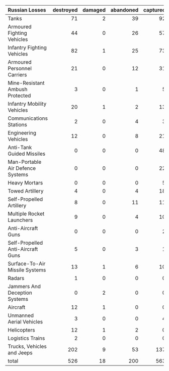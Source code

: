 | Russian Losses                    |   destroyed |   damaged |   abandoned |   captured |   total |
|:----------------------------------|------------:|----------:|------------:|-----------:|--------:|
| Tanks                             |          71 |         2 |          39 |         92 |     204 |
| Armoured Fighting Vehicles        |          44 |         0 |          26 |         57 |     127 |
| Infantry Fighting Vehicles        |          82 |         1 |          25 |         73 |     181 |
| Armoured Personnel Carriers       |          21 |         0 |          12 |         31 |      64 |
| Mine-Resistant Ambush Protected   |           3 |         0 |           1 |          5 |       9 |
| Infantry Mobility Vehicles        |          20 |         1 |           2 |         13 |      36 |
| Communications Stations           |           2 |         0 |           4 |          3 |       9 |
| Engineering Vehicles              |          12 |         0 |           8 |         21 |      41 |
| Anti-Tank Guided Missiles         |           0 |         0 |           0 |         48 |      48 |
| Man-Portable Air Defence Systems  |           0 |         0 |           0 |         22 |      22 |
| Heavy Mortars                     |           0 |         0 |           0 |          5 |       5 |
| Towed Artillery                   |           4 |         0 |           4 |         18 |      26 |
| Self-Propelled Artillery          |           8 |         0 |          11 |         11 |      30 |
| Multiple Rocket Launchers         |           9 |         0 |           4 |         10 |      23 |
| Anti-Aircraft Guns                |           0 |         0 |           0 |          2 |       2 |
| Self-Propelled Anti-Aircraft Guns |           5 |         0 |           3 |          1 |       9 |
| Surface-To-Air Missile Systems    |          13 |         1 |           6 |         10 |      30 |
| Radars                            |           1 |         0 |           0 |          0 |       1 |
| Jammers And Deception Systems     |           0 |         2 |           0 |          0 |       2 |
| Aircraft                          |          12 |         1 |           0 |          0 |      13 |
| Unmanned Aerial Vehicles          |           3 |         0 |           0 |          4 |       7 |
| Helicopters                       |          12 |         1 |           2 |          0 |      15 |
| Logistics Trains                  |           2 |         0 |           0 |          0 |       2 |
| Trucks, Vehicles and Jeeps        |         202 |         9 |          53 |        137 |     401 |
| total                             |         526 |        18 |         200 |        563 |    1307 |